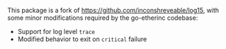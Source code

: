 This package is a fork of https://github.com/inconshreveable/log15, with some
minor modifications required by the go-etherinc codebase:

 * Support for log level `trace`
 * Modified behavior to exit on `critical` failure
